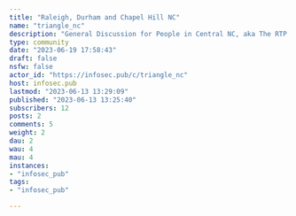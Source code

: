 ```yaml
---
title: "Raleigh, Durham and Chapel Hill NC" 
name: "triangle_nc"
description: "General Discussion for People in Central NC, aka The RTP area, especially Wake, Durham, Orange, and surrounding counties."
type: community
date: "2023-06-19 17:58:43"
draft: false
nsfw: false
actor_id: "https://infosec.pub/c/triangle_nc"
host: infosec.pub
lastmod: "2023-06-13 13:29:09"
published: "2023-06-13 13:25:40"
subscribers: 12
posts: 2
comments: 5
weight: 2
dau: 2
wau: 4
mau: 4
instances:
- "infosec_pub"
tags: 
- "infosec_pub"

---
```

